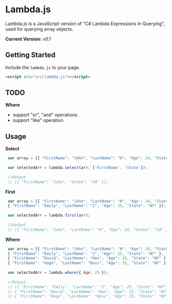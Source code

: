 Lambda.js
=========

Lambda.js is a JavaScript version of "C# Lambda Expressions in Querying", used for querying array objects.

**Current Version:** *v0.1*


Getting Started
---------------

Include the `lambda.js` to your page.

```html
<script src="src/lambda.js"></script>
```

TODO
---------------
**Where**
 - support "or", "and" operations.
 - support "like" operation.


Usage
---------------

**Select**

```js
 var array = [{ "FirstName": "John", "LastName": "H", "Age": 24, "State": "CA" }];
 
 var selectedArr = lambda.select(arr, ['FirstName', 'State']);
 
 //Output
 // [{ "FirstName": "John", "State": "CA" }];
``` 
 
**First**
```js
 var array = [{ "FirstName": "John", "LastName": "H", "Age": 24, "State": "CA" }, 
 { "FirstName": "Emily", "LastName": "J", "Age": 25, "State": "NY" }];
 
 var selectedArr = lambda.first(arr);
 
 //Output
 // [{ "FirstName": "John", "LastName": "H", "Age": 24, "State": "CA" }];
```

**Where**
```js
 var array = [{ "FirstName": "John", "LastName": "H", "Age": 24, "State": "CA" }, 
 { "FirstName": "Emily", "LastName": "J", "Age": 25, "State": "NY" }, 
 { "FirstName": "David", "LastName": "Ken", "Age": 25, "State": "NY" }, 
 { "FirstName": "Hugo", "LastName": "Boss", "Age": 25, "State": "NY" }];
 
 var selectedArr = lambda.where({ Age: 25 });
 
 //Output
 // [{ "FirstName": "Emily", "LastName": "J", "Age": 25, "State": "NY" }, 
 // { "FirstName": "David", "LastName": "Ken", "Age": 25, "State": "NY" }, 
 // { "FirstName": "Hugo", "LastName": "Boss", "Age": 25, "State": "NY" }];
```
